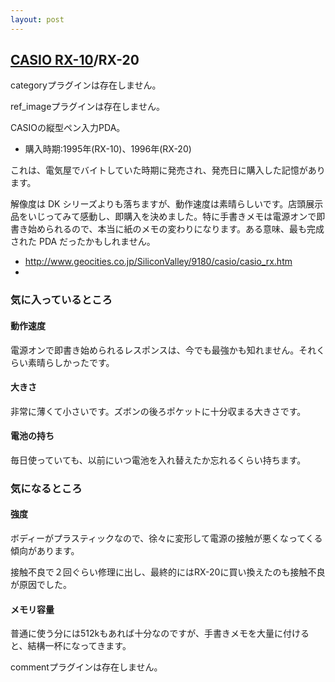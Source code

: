 ```yaml
---
layout: post
---
```

<h2><a href="/?page=CASIO+RX%2D10" class="wikipage">CASIO RX-10</a>/RX-20</h2>
<p><span class="error">categoryプラグインは存在しません。</span></p>
<p><span class="error">ref_imageプラグインは存在しません。</span></p>
<p>CASIOの縦型ペン入力PDA。</p>
<ul>
<li>購入時期:1995年(RX-10)、1996年(RX-20)</li>
</ul>
<p>これは、電気屋でバイトしていた時期に発売され、発売日に購入した記憶があります。</p>
<p>解像度は DK シリーズよりも落ちますが、動作速度は素晴らしいです。店頭展示品をいじってみて感動し、即購入を決めました。特に手書きメモは電源オンで即書き始められるので、本当に紙のメモの変わりになります。ある意味、最も完成された PDA だったかもしれません。</p>
<ul>
<li><a href="http://www.geocities.co.jp/SiliconValley/9180/casio/casio_rx.htm">http://www.geocities.co.jp/SiliconValley/9180/casio/casio_rx.htm</a></li>
<li></li>
</ul>
<h3>気に入っているところ</h3>
<h4>動作速度</h4>
<p>電源オンで即書き始められるレスポンスは、今でも最強かも知れません。それくらい素晴らしかったです。</p>
<h4>大きさ</h4>
<p>非常に薄くて小さいです。ズボンの後ろポケットに十分収まる大きさです。</p>
<h4>電池の持ち</h4>
<p>毎日使っていても、以前にいつ電池を入れ替えたか忘れるくらい持ちます。</p>
<h3>気になるところ</h3>
<h4>強度</h4>
<p>ボディーがプラスティックなので、徐々に変形して電源の接触が悪くなってくる傾向があります。</p>
<p>接触不良で２回ぐらい修理に出し、最終的にはRX-20に買い換えたのも接触不良が原因でした。</p>
<h4>メモリ容量</h4>
<p>普通に使う分には512kもあれば十分なのですが、手書きメモを大量に付けると、結構一杯になってきます。</p>
<p><span class="error">commentプラグインは存在しません。</span> </p>

